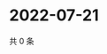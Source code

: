 # 2022-07-21

共 0 条

<!-- BEGIN WEIBO -->
<!-- 最后更新时间 Thu Jul 21 2022 19:14:16 GMT+0800 (China Standard Time) -->

<!-- END WEIBO -->

